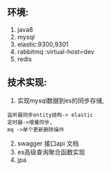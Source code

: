 ## 环境:
1. java8
2. mysql
3. elastic:9300,9301
4. rabbitmq :virtual-host=dev
5. redis

## 技术实现:
1. 实现mysql数据到es的同步存储,
```aidl
监听器同步entity结构-> elastic
定时器->增量同步,
mq ->单个更新删除操作
```

2. swagger 接口api 文档
3. es高级查询聚合函数实现
4. jpa 



    
